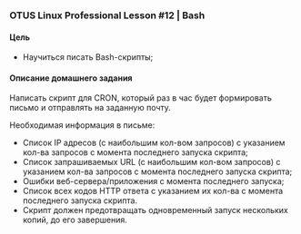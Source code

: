 ### OTUS Linux Professional Lesson #12 | Bash

#### Цель

- Научиться писать Bash-скрипты;

#### Описание домашнего задания

Написать скрипт для CRON, который раз в час будет формировать письмо и отправлять на заданную почту.

Необходимая информация в письме:

- Список IP адресов (с наибольшим кол-вом запросов) с указанием кол-ва запросов c момента последнего запуска скрипта;
- Список запрашиваемых URL (с наибольшим кол-вом запросов) с указанием кол-ва запросов c момента последнего запуска скрипта;
- Ошибки веб-сервера/приложения c момента последнего запуска;
- Список всех кодов HTTP ответа с указанием их кол-ва с момента последнего запуска скрипта.
- Скрипт должен предотвращать одновременный запуск нескольких копий, до его завершения.